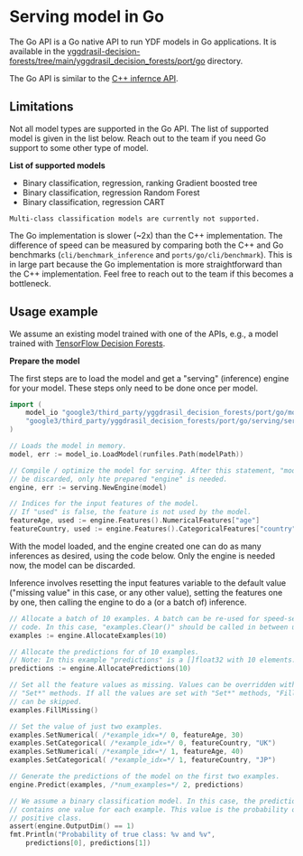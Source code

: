 # Serving model in Go

The Go API is a Go native API to run YDF models in Go applications. It is
available in the
[yggdrasil-decision-forests/tree/main/yggdrasil_decision_forests/port/go](https://github.com/google/yggdrasil-decision-forests/tree/main/yggdrasil_decision_forests/port/go)
directory.

The Go API is similar to the [C++ infernce API](cpp_serving).

## Limitations

Not all model types are supported in the Go API. The list of supported model is
given in the list below. Reach out to the team if you need Go support to some
other type of model.

**List of supported models**

-   Binary classification, regression, ranking Gradient boosted tree
-   Binary classification, regression Random Forest
-   Binary classification, regression CART

``` {warning}
Multi-class classification models are currently not supported.
```

The Go implementation is slower (~2x) than the C++ implementation. The
difference of speed can be measured by comparing both the C++ and Go benchmarks
(`cli/benchmark_inference` and `ports/go/cli/benchmark`). This is in large part
because the Go implementation is more straightforward than the C++
implementation. Feel free to reach out to the team if this becomes a bottleneck.

## Usage example

We assume an existing model trained with one of the APIs, e.g., a model trained
with [TensorFlow Decision Forests](https://www.tensorflow.org/decision_forests).

**Prepare the model**

The first steps are to load the model and get a "serving" (inference) engine for
your model. These steps only need to be done once per model.

```go
import (
    model_io "google3/third_party/yggdrasil_decision_forests/port/go/model/io/canonical/canonical"
    "google3/third_party/yggdrasil_decision_forests/port/go/serving/serving"
)

// Loads the model in memory.
model, err := model_io.LoadModel(runfiles.Path(modelPath))

// Compile / optimize the model for serving. After this statement, "model" can
// be discarded, only hte prepared "engine" is needed.
engine, err := serving.NewEngine(model)

// Indices for the input features of the model.
// If "used" is false, the feature is not used by the model.
featureAge, used := engine.Features().NumericalFeatures["age"]
featureCountry, used := engine.Features().CategoricalFeatures["country"]
```

With the model loaded, and the engine created one can do as many inferences as
desired, using the code below. Only the engine is needed now, the model can be
discarded.

Inference involves resetting the input features variable to the default value
("missing value" in this case, or any other value), setting the features one by
one, then calling the engine to do a (or a batch of) inference.

```go
// Allocate a batch of 10 examples. A batch can be re-used for speed-sensitive
// code. In this case, "examples.Clear()" should be called in between usages.
examples := engine.AllocateExamples(10)

// Allocate the predictions for of 10 examples.
// Note: In this example "predictions" is a []float32 with 10 elements.
predictions := engine.AllocatePredictions(10)

// Set all the feature values as missing. Values can be overridden with the
// "Set*" methods. If all the values are set with "Set*" methods, "FillMissing"
// can be skipped.
examples.FillMissing()

// Set the value of just two examples.
examples.SetNumerical( /*example_idx=*/ 0, featureAge, 30)
examples.SetCategorical( /*example_idx=*/ 0, featureCountry, "UK")
examples.SetNumerical( /*example_idx=*/ 1, featureAge, 40)
examples.SetCategorical( /*example_idx=*/ 1, featureCountry, "JP")

// Generate the predictions of the model on the first two examples.
engine.Predict(examples, /*num_examples=*/ 2, predictions)

// We assume a binary classification model. In this case, the prediction
// contains one value for each example. This value is the probability of the
// positive class.
assert(engine.OutputDim() == 1)
fmt.Println("Probability of true class: %v and %v",
    predictions[0], predictions[1])
```
